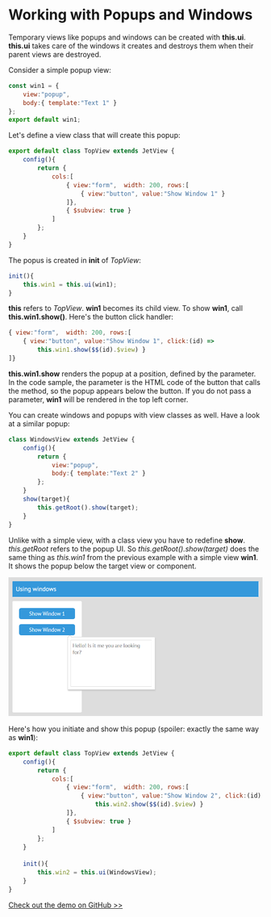 # Working with Popups and Windows

Temporary views like popups and windows can be created with **this.ui**. **this.ui** takes care of the windows it creates and destroys them when their parent views are destroyed.

Consider a simple popup view:

```js
const win1 = {
	view:"popup",
	body:{ template:"Text 1" }
};
export default win1;
```

Let's define a view class that will create this popup:

```js
export default class TopView extends JetView {
	config(){
		return {
			cols:[
                { view:"form",  width: 200, rows:[
                    { view:"button", value:"Show Window 1" }
                ]},
                { $subview: true }
            ]
        };
	}
}
```

The popus is created in **init** of *TopView*:

```js
init(){
    this.win1 = this.ui(win1);
}
```

**this** refers to *TopView*. **win1** becomes its child view. To show **win1**, call **this.win1.show()**. Here's the button click handler:

```js
{ view:"form",  width: 200, rows:[
    { view:"button", value:"Show Window 1", click:(id) =>
        this.win1.show($$(id).$view) }
]}
```

**this.win1.show** renders the popup at a position, defined by the parameter. In the code sample, the parameter is the HTML code of the button that calls the method, so the popup appears below the button. If you do not pass a parameter, **win1** will be rendered in the top left corner.

You can create windows and popups with view classes as well. Have a look at a similar popup:

```js
class WindowsView extends JetView {
	config(){
		return {
			view:"popup",
			body:{ template:"Text 2" }
		};
	}
	show(target){
		this.getRoot().show(target);
	}
}
```

Unlike with a simple view, with a class view you have to redefine **show**. *this.getRoot* refers to the popup UI. So *this.getRoot().show(target)* does the same thing as *this.win1* from the previous example with a simple view **win1**. It shows the popup below the target view or component.

![](../images/window.png)

Here's how you initiate and show this popup (spoiler: exactly the same way as **win1**):

```js
export default class TopView extends JetView {
	config(){
		return {
			cols:[
                { view:"form",  width: 200, rows:[
                    { view:"button", value:"Show Window 2", click:(id) =>
                        this.win2.show($$(id).$view) }
                ]},
                { $subview: true }
            ]
        };
	}

	init(){
		this.win2 = this.ui(WindowsView);
	}
}
```

[Check out the demo on GitHub >>](https://github.com/webix-hub/jet-demos/blob/master/sources/windows.js)